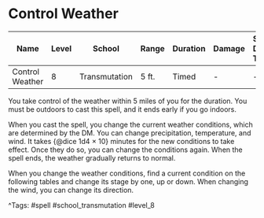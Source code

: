 # Control Weather

| Name | Level | School | Range | Duration | Damage | Save DC & Type |
|------|-------|--------|-------|----------|--------|----------------|
| Control Weather | 8 | Transmutation | 5 ft. | Timed | - | - |

You take control of the weather within 5 miles of you for the duration. You must be outdoors to cast this spell, and it ends early if you go indoors.

When you cast the spell, you change the current weather conditions, which are determined by the DM. You can change precipitation, temperature, and wind. It takes {@dice 1d4 × 10} minutes for the new conditions to take effect. Once they do so, you can change the conditions again. When the spell ends, the weather gradually returns to normal.

When you change the weather conditions, find a current condition on the following tables and change its stage by one, up or down. When changing the wind, you can change its direction.

^Tags: #spell #school_transmutation #level_8